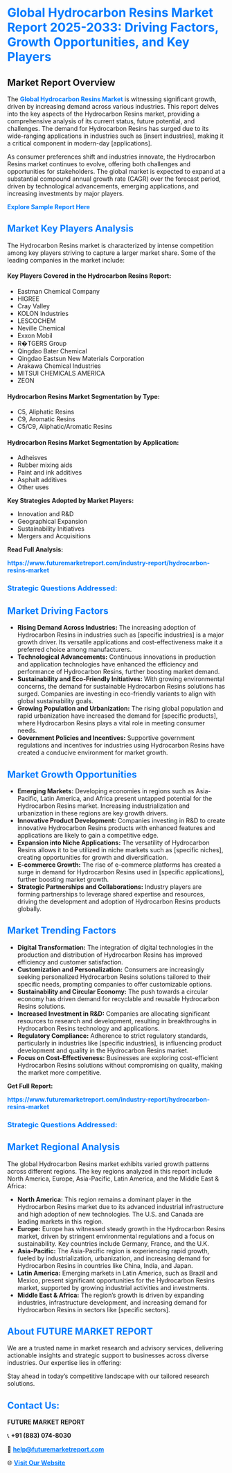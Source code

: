 <h1 style="color: #007BFF;">Global Hydrocarbon Resins Market Report 2025-2033: Driving Factors, Growth Opportunities, and Key Players</h1>

<section id="overview">
<h2>Market Report Overview</h2>
<p>The <a href="https://www.futuremarketreport.com/industry-report/hydrocarbon-resins-market" style="color: #007BFF; text-decoration: none;"><strong>Global Hydrocarbon Resins Market</strong></a> is witnessing significant growth, driven by increasing demand across various industries. This report delves into the key aspects of the Hydrocarbon Resins market, providing a comprehensive analysis of its current status, future potential, and challenges. The demand for Hydrocarbon Resins has surged due to its wide-ranging applications in industries such as [insert industries], making it a critical component in modern-day [applications].</p>
<p>As consumer preferences shift and industries innovate, the Hydrocarbon Resins market continues to evolve, offering both challenges and opportunities for stakeholders. The global market is expected to expand at a substantial compound annual growth rate (CAGR) over the forecast period, driven by technological advancements, emerging applications, and increasing investments by major players.</p>
</section>

<section id="overview">
<p><a href="https://www.futuremarketreport.com/request-sample/reportId=114788" style="color: #007BFF; text-decoration: none;"><strong>Explore Sample Report Here</strong></a></p>
</section>

<section id="key-players">
<h2 style="color: #007BFF;">Market Key Players Analysis</h2>
<p>The Hydrocarbon Resins market is characterized by intense competition among key players striving to capture a larger market share. Some of the leading companies in the market include:</p>
<h4>Key Players Covered in the Hydrocarbon Resins Report:</h4>
<ul><li>Eastman Chemical Company</li><li>HIGREE</li><li>Cray Valley</li><li>KOLON Industries</li><li>LESCOCHEM</li><li>Neville Chemical</li><li>Exxon Mobil</li><li>R�TGERS Group</li><li>Qingdao Bater Chemical</li><li>Qingdao Eastsun New Materials Corporation</li><li>Arakawa Chemical Industries</li><li>MITSUI CHEMICALS AMERICA</li><li>ZEON</li></ul>
<h4>Hydrocarbon Resins Market Segmentation by Type:</h4>
<ul><li>C5, Aliphatic Resins</li><li>C9, Aromatic Resins</li><li>C5/C9, Aliphatic/Aromatic Resins</li></ul>

<h4>Hydrocarbon Resins Market Segmentation by Application:</h4>
<ul><li>Adheisves</li><li>Rubber mixing aids</li><li>Paint and ink additives</li><li>Asphalt additives</li><li>Other uses</li></ul>
<p><strong>Key Strategies Adopted by Market Players:</strong></p>
<ul>
<li>Innovation and R&D</li>
<li>Geographical Expansion</li>
<li>Sustainability Initiatives</li>
<li>Mergers and Acquisitions</li>
</ul>
</section>

<section>
<p><strong>Read Full Analysis: </strong></p><a href="https://www.futuremarketreport.com/industry-report/hydrocarbon-resins-market" style="color: #007BFF; text-decoration: none;"><strong>https://www.futuremarketreport.com/industry-report/hydrocarbon-resins-market</strong></a>
<h3 style="color: #007BFF;">Strategic Questions Addressed:</h3>
</section>

<section id="driving-factors">
<h2 style="color: #007BFF;">Market Driving Factors</h2>
<ul>
<li><strong>Rising Demand Across Industries:</strong> The increasing adoption of Hydrocarbon Resins in industries such as [specific industries] is a major growth driver. Its versatile applications and cost-effectiveness make it a preferred choice among manufacturers.</li>
<li><strong>Technological Advancements:</strong> Continuous innovations in production and application technologies have enhanced the efficiency and performance of Hydrocarbon Resins, further boosting market demand.</li>
<li><strong>Sustainability and Eco-Friendly Initiatives:</strong> With growing environmental concerns, the demand for sustainable Hydrocarbon Resins solutions has surged. Companies are investing in eco-friendly variants to align with global sustainability goals.</li>
<li><strong>Growing Population and Urbanization:</strong> The rising global population and rapid urbanization have increased the demand for [specific products], where Hydrocarbon Resins plays a vital role in meeting consumer needs.</li>
<li><strong>Government Policies and Incentives:</strong> Supportive government regulations and incentives for industries using Hydrocarbon Resins have created a conducive environment for market growth.</li>
</ul>
</section>

<section id="growth-opportunities">
<h2 style="color: #007BFF;">Market Growth Opportunities</h2>
<ul>
<li><strong>Emerging Markets:</strong> Developing economies in regions such as Asia-Pacific, Latin America, and Africa present untapped potential for the Hydrocarbon Resins market. Increasing industrialization and urbanization in these regions are key growth drivers.</li>
<li><strong>Innovative Product Development:</strong> Companies investing in R&D to create innovative Hydrocarbon Resins products with enhanced features and applications are likely to gain a competitive edge.</li>
<li><strong>Expansion into Niche Applications:</strong> The versatility of Hydrocarbon Resins allows it to be utilized in niche markets such as [specific niches], creating opportunities for growth and diversification.</li>
<li><strong>E-commerce Growth:</strong> The rise of e-commerce platforms has created a surge in demand for Hydrocarbon Resins used in [specific applications], further boosting market growth.</li>
<li><strong>Strategic Partnerships and Collaborations:</strong> Industry players are forming partnerships to leverage shared expertise and resources, driving the development and adoption of Hydrocarbon Resins products globally.</li>
</ul>
</section>

<section id="trending-factors">
<h2 style="color: #007BFF;">Market Trending Factors</h2>
<ul>
<li><strong>Digital Transformation:</strong> The integration of digital technologies in the production and distribution of Hydrocarbon Resins has improved efficiency and customer satisfaction.</li>
<li><strong>Customization and Personalization:</strong> Consumers are increasingly seeking personalized Hydrocarbon Resins solutions tailored to their specific needs, prompting companies to offer customizable options.</li>
<li><strong>Sustainability and Circular Economy:</strong> The push towards a circular economy has driven demand for recyclable and reusable Hydrocarbon Resins solutions.</li>
<li><strong>Increased Investment in R&D:</strong> Companies are allocating significant resources to research and development, resulting in breakthroughs in Hydrocarbon Resins technology and applications.</li>
<li><strong>Regulatory Compliance:</strong> Adherence to strict regulatory standards, particularly in industries like [specific industries], is influencing product development and quality in the Hydrocarbon Resins market.</li>
<li><strong>Focus on Cost-Effectiveness:</strong> Businesses are exploring cost-efficient Hydrocarbon Resins solutions without compromising on quality, making the market more competitive.</li>
</ul>
</section>

<section>
<p><strong>Get Full Report: </strong></p><a href="https://www.futuremarketreport.com/industry-report/hydrocarbon-resins-market" style="color: #007BFF; text-decoration: none;"><strong>https://www.futuremarketreport.com/industry-report/hydrocarbon-resins-market</strong></a>
<h3 style="color: #007BFF;">Strategic Questions Addressed:</h3>
</section>


<section id="regional-analysis">
<h2 style="color: #007BFF;">Market Regional Analysis</h2>
<p>The global Hydrocarbon Resins market exhibits varied growth patterns across different regions. The key regions analyzed in this report include North America, Europe, Asia-Pacific, Latin America, and the Middle East & Africa:</p>
<ul>
<li><strong>North America:</strong> This region remains a dominant player in the Hydrocarbon Resins market due to its advanced industrial infrastructure and high adoption of new technologies. The U.S. and Canada are leading markets in this region.</li>
<li><strong>Europe:</strong> Europe has witnessed steady growth in the Hydrocarbon Resins market, driven by stringent environmental regulations and a focus on sustainability. Key countries include Germany, France, and the U.K.</li>
<li><strong>Asia-Pacific:</strong> The Asia-Pacific region is experiencing rapid growth, fueled by industrialization, urbanization, and increasing demand for Hydrocarbon Resins in countries like China, India, and Japan.</li>
<li><strong>Latin America:</strong> Emerging markets in Latin America, such as Brazil and Mexico, present significant opportunities for the Hydrocarbon Resins market, supported by growing industrial activities and investments.</li>
<li><strong>Middle East & Africa:</strong> The region’s growth is driven by expanding industries, infrastructure development, and increasing demand for Hydrocarbon Resins in sectors like [specific sectors].</li>
</ul>
</section>

<footer>
<h2 style="color: #007BFF;">About FUTURE MARKET REPORT</h2>
<p>We are a trusted name in market research and advisory services, delivering actionable insights and strategic support to businesses across diverse industries. Our expertise lies in offering:</p>

<p>Stay ahead in today’s competitive landscape with our tailored research solutions.</p>

<h2 style="color: #007BFF;">Contact Us:</h2>
<p><strong>FUTURE MARKET REPORT</strong></p>
<p>📞 <strong>+91 (883) 074-8030</strong></p>
<p>📧 <strong><a href="mailto:help@futuremarketreport.com" style="color: #007BFF;">help@futuremarketreport.com</a></strong></p>
<p>🌐 <strong><a href="https://www.futuremarketreport.com/" style="color: #007BFF;">Visit Our Website</a></strong></p>
</footer>
